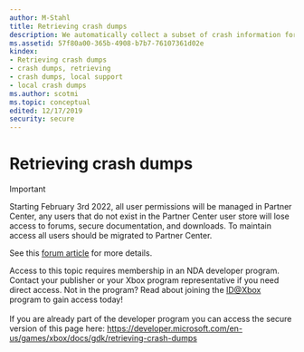 ```yaml
---
author: M-Stahl
title: Retrieving crash dumps
description: We automatically collect a subset of crash information for titles from retail consoles and Development Kits, and transmit them in the background to the Xbox telemetry services. These crash dumps are available by request to help diagnose issues.
ms.assetid: 57f80a00-365b-4908-b7b7-76107361d02e
kindex:
- Retrieving crash dumps
- crash dumps, retrieving
- crash dumps, local support
- local crash dumps
ms.author: scotmi
ms.topic: conceptual
edited: 12/17/2019
security: secure
---
```


# Retrieving crash dumps
> [!IMPORTANT]
> Starting February 3rd 2022, all user permissions will be managed in Partner Center, any users that do not exist in the Partner Center user store will lose access to forums, secure documentation, and downloads. To maintain access all users should be migrated to Partner Center. <p></p>See this <a href="https://forums.xboxlive.com/articles/132187/breaking-change-user-access-for-forums-secure-docu.html">forum article</a> for more details.  

 Access to this topic requires membership in an NDA developer program. Contact your publisher or your Xbox program representative if you need direct access. Not in the program? Read about joining the <a href="https://www.xbox.com/Developers/id">ID@Xbox</a> program to gain access today!  <br/><br/>If you are already part of the developer program you can access the secure version of this page here: <a target="_blank" href="https://developer.microsoft.com/en-us/games/xbox/docs/gdk/retrieving-crash-dumps">https://developer.microsoft.com/en-us/games/xbox/docs/gdk/retrieving-crash-dumps</a>